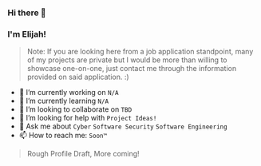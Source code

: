 ### Hi there 👋

### I'm Elijah!
> Note: If you are looking here from a job application standpoint, many of my projects are private but I would be more than willing to showcase one-on-one, just contact me through the information provided on said application. :)
- 🔭 I’m currently working on ```N/A```
- 🌱 I’m currently learning ```N/A```
- 👯 I’m looking to collaborate on ```TBD```
- 🤔 I’m looking for help with ```Project Ideas!```
- 💬 Ask me about ```Cyber``` ```Software Security``` ```Software Engineering```
- 📫 How to reach me: ```Soon™```


> Rough Profile Draft, More coming!
